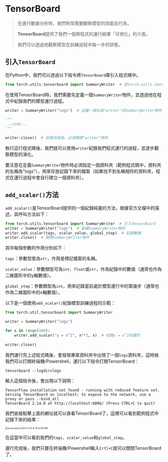 # TensorBoard

>   在進行數據分析時，我們時常需要觀察模型的效能及行為，
>
>   **TensorBoard**提供了我們一個將程式的運行結果「可視化」的介面，
>
>   我們可以透過他觀察模型在訓練過程中每一步的狀態。

## 引入`TensorBoard`

在Python中，我們可以透過以下指令將`TensorBoard`庫引入程式碼中。

```python
from torch.utils.tensorboard import SummaryWriter  # 從torch.utils.tensorboard中引入SummaryWriter
```

在使用TensorBoard時，我們需要先定義一個`SummaryWriter`物件，並透過他在程式中紀錄我們的模型運行過程。

```python
writer = SummaryWriter("logs")  # 定義一個名為"writer"的SummaryWriter物件，並將記錄下來的結果儲存在"logs"資料夾

"""
...code...
"""

writer.close()  # 記錄完成後，必須關閉"writer"物件
```

執行這行程式碼後，我們就可以使用`writer`紀錄我們程式運行的過程，並逐步觀察模型的演化。

要注意在定義`SummaryWriter`物件時必須指定一個資料夾（範例程式碼中，資料夾的名稱為"logs"），用來存放記錄下來的檔案（如果找不到名稱相符的資料夾，程式在運行過程中會自行建立一個資料夾）。

## `add_scalar()`方法

`add_scalar()`是TensorBoard提供的一個紀錄純量的方法，根據官方文檔中的描述，其呼叫方法如下：

```python
from torch.utils.tensorboard import SummaryWriter  # 引入TensorBoard
writer = SummaryWriter("logs")  # 創建SummaryWriter物件
writer.add_scalar(tags, scalar_value, global_step)  # 記錄數據
writer.close()  # 關閉SummaryWriter物件
```

其中每個參數的作用分別如下：

`tags`：參數型態為`str`，作用是標記檔案的名稱。

`scalar_value`：參數類型可為`int`、`float`或`str`，作為紀錄中的數值（通常也作為二維圖形中的y軸數值）。

`global_step`：參數類型為`int`，用來記錄當前處於模型運行中的第幾步（通常也作為二維圖形中的x軸數值）。

以下是一個使用`add_scalar()`紀錄模型訓練過程的示範：

```python
from torch.util.tensorboard import SummaryWriter

writer = SummaryWriter("logs")

for x in range(100):
  	writer.add_scalar("y = x^2", x**2, x)  # 紀錄y = x^2的圖形
   
writer.close()
```

我們運行完上述程式碼後，會發現專案資料夾中出現了一個`logs`資料夾，這時候我們可以打開終端機/Powershell，運行以下指令打開TensorBoard：

```shell
tensorboard --logdir=logs
```

輸入這個指令後，會出現以下說明：

```shell
TensorFlow installation not found - running with reduced feature set.
Serving TensorBoard on localhost; to expose to the network, use a proxy or pass --bind_all
TensorBoard 2.14.0 at http://localhost:6006/ (Press CTRL+C to quit)
```

我們直接點擊上面的網址就可以查看TensorBoard了，這裡可以看到範例程式中記錄下來的結果：

<img src="/Users/luoyongneng/Library/Application Support/typora-user-images/Screenshot 2023-11-22 at 10.24.58 PM.png" alt="Screenshot 2023-11-22 at 10.24.58 PM" style="zoom:50%;" />

在這當中可以看到我們的`tags`、`scalar_value`和`global_step`。

運行完成後，我們只要在終端機/Powershell輸入`Crtl+C`就可以關閉TensorBoard了。

